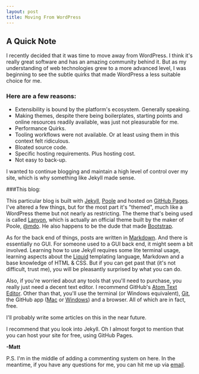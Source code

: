 ```yaml
---
layout: post
title: Moving From WordPress
---
```

## A Quick Note

I recently decided that it was time to move away from WordPress. I think it's really great software and has an amazing community behind it. But as my understanding of web technologies grew to a more advanced level, I was beginning to see the subtle quirks that made WordPress a less suitable choice for me.

### Here are a few reasons:

* Extensibility is bound by the platform's ecosystem. Generally speaking.
* Making themes, despite there being boilerplates, starting points and online resources readily available, was just not pleasurable for me.
* Performance Quirks.
* Tooling workflows were not available. Or at least using them in this context felt ridiculous.
* Bloated source code.
* Specific hosting requirements. Plus hosting cost.
* Not easy to back-up.

I wanted to continue blogging and maintain a high level of control over my site, which is why something like Jekyll made sense.

###This blog:

This particular blog is built with [Jekyll](http://jekyllrb.com), [Poole](http://getpoole.com) and hosted on [GitHub Pages](https://pages.github.com). I've altered a few things, but for the most part it's "themed", much like a WordPress theme but not nearly as restricting. The theme that's being used is called [Lanyon](https://github.com/poole/lanyon), which is actually an official theme built by the maker of Poole, [@mdo](http://markdotto.com). He also happens to be the dude that made [Bootstrap](http://getbootstrap.com).

As for the back end of things, posts are written in [Markdown](http://daringfireball.net/projects/markdown/syntax). And there is essentially no GUI. For someone used to a GUI back end, it might seem a bit involved. Learning how to use Jekyll requires some lite terminal usage, learning aspects about the [Liquid](https://github.com/Shopify/liquid) templating language, Markdown and a base knowledge of HTML & CSS. But if you can get past that (it's not difficult, trust me), you will be pleasantly surprised by what you can do.

Also, if you're worried about any tools that you'll need to purchase, you really just need a decent text editor. I recommend GitHub's [Atom Text Editor](https://atom.io). Other than that, you'll use the terminal (or Windows equivalent), [Git](http://git-scm.com), the GitHub app ([Mac](https://mac.github.com) or [Windows](https://windows.github.com)) and a browser. All of which are in fact, free.

I'll probably write some articles on this in the near future.

I recommend that you look into Jekyll. Oh I almost forgot to mention that you can host your site for free, using GitHub Pages.  

**-Matt**

P.S. I'm in the middle of adding a commenting system on here. In the meantime, if you have any questions for me, you can hit me up via [email](http://www.mattlovaglio.com/about).

